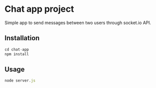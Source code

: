 # Chat app project

Simple app to send messages between two users through socket.io API.

## Installation


```javascript
cd chat-app
npm install
```

## Usage

```javascript
node server.js
```